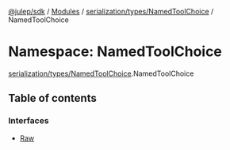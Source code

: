 [@julep/sdk](../README.md) / [Modules](../modules.md) / [serialization/types/NamedToolChoice](serialization_types_NamedToolChoice.md) / NamedToolChoice

# Namespace: NamedToolChoice

[serialization/types/NamedToolChoice](serialization_types_NamedToolChoice.md).NamedToolChoice

## Table of contents

### Interfaces

- [Raw](../interfaces/serialization_types_NamedToolChoice.NamedToolChoice.Raw.md)
